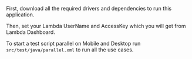 First, download all the required drivers and dependencies to run this application.

Then, set your Lambda UserName and AccessKey which you will get from Lambda Dashboard.

To start a test script parallel on Mobile and Desktop
run `src/test/java/parallel.xml` to run all the use cases.

